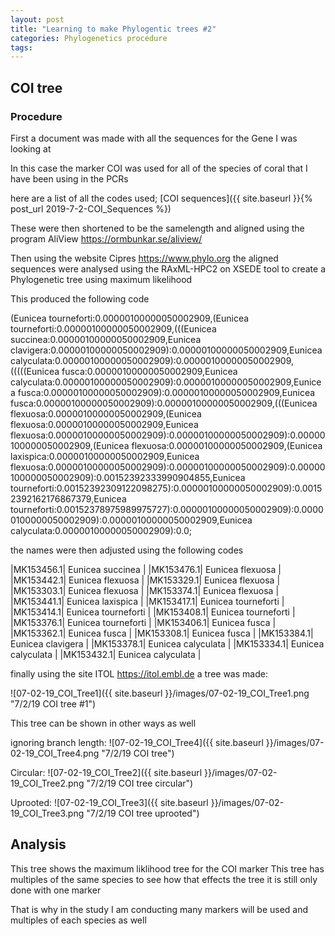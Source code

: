 ```yaml
---
layout: post
title: "Learning to make Phylogentic trees #2"
categories: Phylogenetics procedure
tags: 
---
```


## COI tree

### Procedure

First a document was made with all the sequences for the Gene I was looking at

In this case the marker COI was used for all of the species of coral that I have been using in the PCRs

here are a list of all the codes used; 
[COI sequences]({{ site.baseurl }}{% post_url 2019-7-2-COI_Sequences %})


These were then shortened to be the samelength and aligned using the program AliView <https://ormbunkar.se/aliview/>

Then using the website Cipres <https://www.phylo.org> the aligned sequences were analysed using the RAxML-HPC2 on XSEDE tool to create a Phylogenetic tree using maximum likelihood 

This produced the following code

(Eunicea tourneforti:0.00000100000050002909,(Eunicea tourneforti:0.00000100000050002909,(((Eunicea succinea:0.00000100000050002909,Eunicea clavigera:0.00000100000050002909):0.00000100000050002909,Eunicea calyculata:0.00000100000050002909):0.00000100000050002909,(((((Eunicea fusca:0.00000100000050002909,Eunicea calyculata:0.00000100000050002909):0.00000100000050002909,Eunicea fusca:0.00000100000050002909):0.00000100000050002909,Eunicea fusca:0.00000100000050002909):0.00000100000050002909,(((Eunicea flexuosa:0.00000100000050002909,(Eunicea flexuosa:0.00000100000050002909,Eunicea flexuosa:0.00000100000050002909):0.00000100000050002909):0.00000100000050002909,(Eunicea flexuosa:0.00000100000050002909,(Eunicea laxispica:0.00000100000050002909,Eunicea flexuosa:0.00000100000050002909):0.00000100000050002909):0.00000100000050002909):0.00152392333990904855,Eunicea tourneforti:0.00152392309122098275):0.00000100000050002909):0.00152392162176867379,Eunicea tourneforti:0.00152378975989975727):0.00000100000050002909):0.00000100000050002909):0.00000100000050002909,Eunicea calyculata:0.00000100000050002909):0.0;

the names were then adjusted using the following codes

|MK153456.1| Eunicea succinea |
|MK153476.1| Eunicea flexuosa | 
|MK153442.1| Eunicea flexuosa |
|MK153329.1| Eunicea flexuosa |
|MK153303.1| Eunicea flexuosa |
|MK153374.1| Eunicea flexuosa |
|MK153441.1| Eunicea laxispica | 
|MK153417.1| Eunicea tourneforti |
|MK153414.1| Eunicea tourneforti |
|MK153408.1| Eunicea tourneforti |
|MK153376.1| Eunicea tourneforti |
|MK153406.1| Eunicea fusca |
|MK153362.1| Eunicea fusca |
|MK153308.1| Eunicea fusca |
|MK153384.1| Eunicea clavigera |
|MK153378.1| Eunicea calyculata |
|MK153334.1| Eunicea calyculata |
|MK153432.1| Eunicea calyculata |
 

finally using the site ITOL <https://itol.embl.de> a tree was made:

![07-02-19_COI_Tree1]({{ site.baseurl }}/images/07-02-19_COI_Tree1.png "7/2/19 COI tree #1")


This tree can be shown in other ways as well

ignoring branch length:
![07-02-19_COI_Tree4]({{ site.baseurl }}/images/07-02-19_COI_Tree4.png "7/2/19 COI tree")

Circular:
![07-02-19_COI_Tree2]({{ site.baseurl }}/images/07-02-19_COI_Tree2.png "7/2/19 COI tree circular")

Uprooted:
![07-02-19_COI_Tree3]({{ site.baseurl }}/images/07-02-19_COI_Tree3.png "7/2/19 COI tree uprooted")


## Analysis 

This tree shows the maximum liklihood tree for the COI marker
This tree has multiples of the same species to see how that effects the tree
it is still only done with one marker

That is why in the study I am conducting many markers will be used and multiples of each species as well